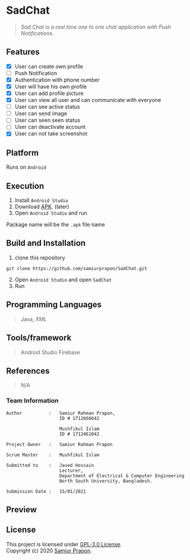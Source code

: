 # SadChat

  >*Sad Chat is a real time one to one chat application with Push Notifications.*


## Features
- [x] User  can create own profile
- [ ] Push Notification
- [x] Authentication with phone number
- [x] User will have his own profile
- [x] User can add profile picture
- [x] User can view all user and can communicate with everyone
- [ ] User can see active status
- [ ] User can send image
- [ ] User can seen seen status
- [ ] User can deactivate account
- [x] User can not take screenshot

## Platform
Runs on `Android`

## Execution 
1)  Install `Android Studio`
2)  Download [APK](https://github.com/samiurprapon/SadChat/releases).  (later)
3)  Open `Android Studio` and run

Package name will be the `.apk` file name

## Build and Installation
1) clone this repository 
```
git clone https://github.com/samiurprapon/SadChat.git
```
2) Open `Android Studio` and open `SadChat`
3) Run

## Programming Languages 
> Java, XML

## Tools/framework
> Android Studio
> Firebase

## References
> N/A


### Team Information
```
Author          :   Samiur Rahman Prapon,
                    ID # 1712666642
                    
                    Mushfikul Islam
                    ID # 1712461042

Project Owner   :   Samiur Rahman Prapon

Scrum Master    :   Mushfikul Islam

Submitted to    :   Javed Hossain
                    Lecturer,
                    Department of Electrical & Computer Engineering
                    North South University, Bangladesh.

Submission Date :   15/01/2021
```

## Preview

## License
This project is licensed under [GPL-3.0 License](https://opensource.org/licenses/GPL-3.0).  
Copyright (c) 2020 [Samiur Prapon](https://samiurprapon.github.io/).
